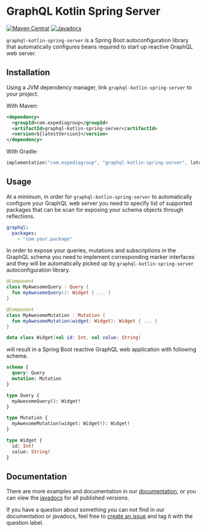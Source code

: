 # GraphQL Kotlin Spring Server
[![Maven Central](https://img.shields.io/maven-central/v/com.expediagroup/graphql-kotlin-spring-server.svg?label=Maven%20Central)](https://search.maven.org/search?q=g:%22com.expediagroup%22%20AND%20a:%22graphql-kotlin-spring-server%22)
[![Javadocs](https://img.shields.io/maven-central/v/com.expediagroup/graphql-kotlin-spring-server.svg?label=javadoc&colorB=brightgreen)](https://www.javadoc.io/doc/com.expediagroup/graphql-kotlin-spring-server)

`graphql-kotlin-spring-server` is a Spring Boot autoconfiguration library that automatically configures beans required to start up reactive GraphQL web server.


## Installation

Using a JVM dependency manager, link `graphql-kotlin-spring-server` to your project.

With Maven:

```xml
<dependency>
  <groupId>com.expediagroup</groupId>
  <artifactId>graphql-kotlin-spring-server</artifactId>
  <version>${latestVersion}</version>
</dependency>
```

With Gradle:

```kotlin
implementation("com.expediagroup", "graphql-kotlin-spring-server", latestVersion)
```

## Usage

At a minimum, in order for `graphql-kotlin-spring-server` to automatically configure your GraphQL web server you need to specify list of supported packages that can be scan for exposing your schema objects through reflections.

```yaml
graphql:
  packages:
    - "com.your.package"
```

In order to expose your queries, mutations and subscriptions in the GraphQL schema you need to implement corresponding marker interfaces and they will be automatically picked up by `graphql-kotlin-spring-server` autoconfiguration library.

```kotlin
@Component
class MyAwesomeQuery : Query {
  fun myAwesomeQuery(): Widget { ... }
}

@Component
class MyAwesomeMutation : Mutation {
  fun myAwesomeMutation(widget: Widget): Widget { ... }
}

data class Widget(val id: Int, val value: String)
```

will result in a Spring Boot reactive GraphQL web application with following schema.

```graphql
schema {
  query: Query
  mutation: Mutation
}

type Query {
  myAwesomeQuery(): Widget!
}

type Mutation {
  myAwesomeMutation(widget: Widget!): Widget!
}

type Widget {
  id: Int!
  value: String!
}
```

## Documentation

There are more examples and documentation in our
[documentation](https://expediagroup.github.io/graphql-kotlin), or you can view the [javadocs](https://www.javadoc.io/doc/com.expediagroup/graphql-kotlin-spring-server) for all published versions.

If you have a question about something you can not find in our documentation or javadocs, feel free to [create an issue](https://github.com/ExpediaGroup/graphql-kotlin/issues) and tag it with the question label.
